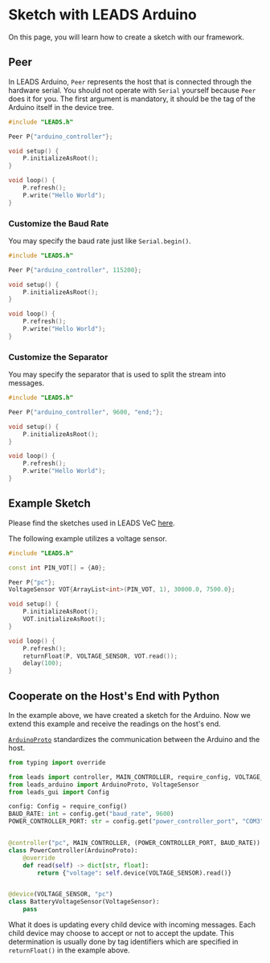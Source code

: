# Sketch with LEADS Arduino

On this page, you will learn how to create a sketch with our framework.

## Peer

In LEADS Arduino, `Peer` represents the host that is connected through the hardware serial. You should not operate with
`Serial` yourself because `Peer` does it for you. The first argument is mandatory, it should be the tag of the Arduino
itself in the device tree.

```cpp
#include "LEADS.h"

Peer P{"arduino_controller"};

void setup() {
    P.initializeAsRoot();
}

void loop() {
    P.refresh();
    P.write("Hello World");
}
```

### Customize the Baud Rate

You may specify the baud rate just like `Serial.begin()`.

```cpp
#include "LEADS.h"

Peer P{"arduino_controller", 115200};

void setup() {
    P.initializeAsRoot();
}

void loop() {
    P.refresh();
    P.write("Hello World");
}
```

### Customize the Separator

You may specify the separator that is used to split the stream into messages.

```cpp
#include "LEADS.h"

Peer P{"arduino_controller", 9600, "end;"};

void setup() {
    P.initializeAsRoot();
}

void loop() {
    P.refresh();
    P.write("Hello World");
}
```

## Example Sketch

Please find the sketches used in LEADS VeC [here](https://github.com/ProjectNeura/LEADS/tree/main/arduino).

The following example utilizes a voltage sensor.

```cpp
#include "LEADS.h"

const int PIN_VOT[] = {A0};

Peer P{"pc"};
VoltageSensor VOT{ArrayList<int>(PIN_VOT, 1), 30000.0, 7500.0};

void setup() {
    P.initializeAsRoot();
    VOT.initializeAsRoot();
}

void loop() {
    P.refresh();
    returnFloat(P, VOLTAGE_SENSOR, VOT.read());
    delay(100);
}
```

## Cooperate on the Host's End with Python

In the example above, we have created a sketch for the Arduino. Now we extend this example and receive the readings on
the host's end.

[`ArduinoProto`](#leads_arduino.arduino_proto.ArduinoProto) standardizes the communication between the Arduino and the
host.

```python
from typing import override

from leads import controller, MAIN_CONTROLLER, require_config, VOLTAGE_SENSOR, device
from leads_arduino import ArduinoProto, VoltageSensor
from leads_gui import Config

config: Config = require_config()
BAUD_RATE: int = config.get("baud_rate", 9600)
POWER_CONTROLLER_PORT: str = config.get("power_controller_port", "COM3")


@controller("pc", MAIN_CONTROLLER, (POWER_CONTROLLER_PORT, BAUD_RATE))
class PowerController(ArduinoProto):
    @override
    def read(self) -> dict[str, float]:
        return {"voltage": self.device(VOLTAGE_SENSOR).read()}


@device(VOLTAGE_SENSOR, "pc")
class BatteryVoltageSensor(VoltageSensor):
    pass
```

What it does is updating every child device with incoming messages. Each child device may choose to accept or not to
accept the update. This determination is usually done by tag identifiers which are specified in `returnFloat()` in the
example above.